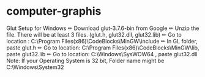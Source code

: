 # computer-graphis

Glut Setup for Windows
✏ Download glut-3.7.6-bin from Google
✏ Unzip the file. There will be at least 3 files. (glut.h, glut32.dll, glut32.lib)
✏ Go to location : C:\Program Files(x86)\CodeBlocks\MinGW\include
✏ In GL folder, paste glut.h
✏ Go to location: C:\Program Files(x86)\CodeBlocks\MinGW\lib, paste glut32.lib
✏ Go to location: C:\Windows\SysWOW64 , paste glut32.dll
Note: If your Operating System is 32 bit, Folder name might be C:\Windows\System32
